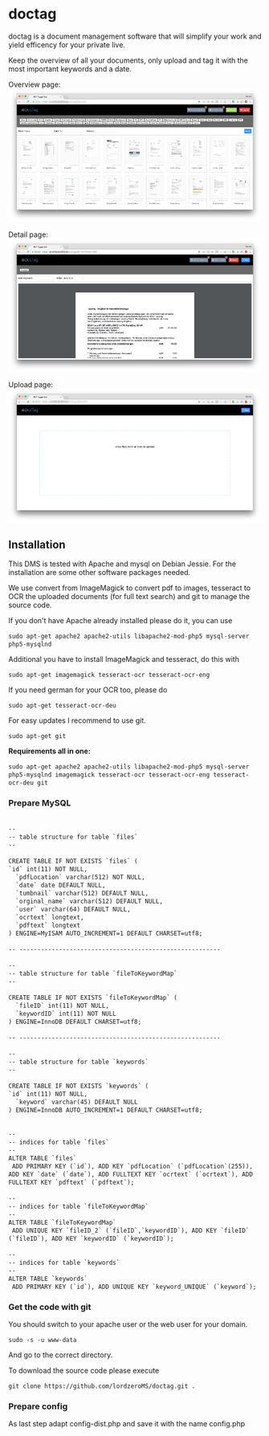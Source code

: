 # doctag

doctag is a document management software that will simplify your work and yield efficency for your private live.

Keep the overview of all your documents, only upload and tag it with the most important keywords and a date.

Overview page: 
![doc main screen](https://github.com/lordzeroMS/doctag/blob/master/images/doctag-s1.png)


Detail page:
![doc detail screen](https://github.com/lordzeroMS/doctag/blob/master/images/doctag-s2.png)


Upload page:
![doc upload screen](https://github.com/lordzeroMS/doctag/blob/master/images/doctag-s3.png)

## Installation
This DMS is tested with Apache and mysql on Debian Jessie. For the installation are some other software packages needed. 

We use convert from ImageMagick to convert pdf to images, tesseract to OCR the uploaded documents (for full text search) and git to manage the source code.

If you don't have Apache already installed please do it, you can use 
```
sudo apt-get apache2 apache2-utils libapache2-mod-php5 mysql-server php5-mysqlnd
```

Additional you have to install ImageMagick and tesseract, do this with 
```
sudo apt-get imagemagick tesseract-ocr tesseract-ocr-eng
```

If you need german for your OCR too, please do
```
sudo apt-get tesseract-ocr-deu
```

For easy updates I recommend to use git. 
```
sudo apt-get git
```


**Requirements all in one:**
```
sudo apt-get apache2 apache2-utils libapache2-mod-php5 mysql-server php5-mysqlnd imagemagick tesseract-ocr tesseract-ocr-eng tesseract-ocr-deu git
```

### Prepare MySQL ###
```

--
-- table structure for table `files`
--

CREATE TABLE IF NOT EXISTS `files` (
`id` int(11) NOT NULL,
  `pdfLocation` varchar(512) NOT NULL,
  `date` date DEFAULT NULL,
  `tumbnail` varchar(512) DEFAULT NULL,
  `orginal_name` varchar(512) DEFAULT NULL,
  `user` varchar(64) DEFAULT NULL,
  `ocrtext` longtext,
  `pdftext` longtext
) ENGINE=MyISAM AUTO_INCREMENT=1 DEFAULT CHARSET=utf8;

-- --------------------------------------------------------

--
-- table structure for table `fileToKeywordMap`
--

CREATE TABLE IF NOT EXISTS `fileToKeywordMap` (
  `fileID` int(11) NOT NULL,
  `keywordID` int(11) NOT NULL
) ENGINE=InnoDB DEFAULT CHARSET=utf8;

-- --------------------------------------------------------

--
-- table structure for table `keywords`
--

CREATE TABLE IF NOT EXISTS `keywords` (
`id` int(11) NOT NULL,
  `keyword` varchar(45) DEFAULT NULL
) ENGINE=InnoDB AUTO_INCREMENT=1 DEFAULT CHARSET=utf8;


--
-- indices for table `files`
--
ALTER TABLE `files`
 ADD PRIMARY KEY (`id`), ADD KEY `pdfLocation` (`pdfLocation`(255)), ADD KEY `date` (`date`), ADD FULLTEXT KEY `ocrtext` (`ocrtext`), ADD FULLTEXT KEY `pdftext` (`pdftext`);

--
-- indices for table `fileToKeywordMap`
--
ALTER TABLE `fileToKeywordMap`
 ADD UNIQUE KEY `fileID_2` (`fileID`,`keywordID`), ADD KEY `fileID` (`fileID`), ADD KEY `keywordID` (`keywordID`);

--
-- indices for table `keywords`
--
ALTER TABLE `keywords`
 ADD PRIMARY KEY (`id`), ADD UNIQUE KEY `keyword_UNIQUE` (`keyword`);

```

### Get the code with git ###
You should switch to your apache user or the web user for your domain. 
```
sudo -s -u www-data
```

And go to the correct directory. 

To download the source code please execute 
```
git clone https://github.com/lordzeroMS/doctag.git .
``` 

### Prepare config ###
As last step adapt config-dist.php and save it with the name config.php 